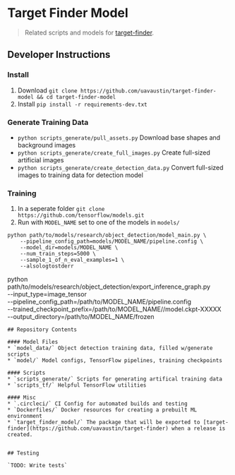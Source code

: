 # Target Finder Model

> Related scripts and models for [target-finder](https://github.com/uavaustin/target-finder).

## Developer Instructions

### Install
1. Download `git clone https://github.com/uavaustin/target-finder-model && cd target-finder-model`
2. Install `pip install -r requirements-dev.txt`

### Generate Training Data
* `python scripts_generate/pull_assets.py` Download base shapes and background images
* `python scripts_generate/create_full_images.py` Create full-sized artificial images
* `python scripts_generate/create_detection_data.py` Convert full-sized images to training data for detection model

### Training
1. In a seperate folder `git clone https://github.com/tensorflow/models.git`
2. Run with `MODEL_NAME` set to one of the models in `models/`
```
python path/to/models/research/object_detection/model_main.py \
    --pipeline_config_path=models/MODEL_NAME/pipeline.config \
    --model_dir=models/MODEL_NAME \
    --num_train_steps=5000 \
    --sample_1_of_n_eval_examples=1 \
    --alsologtostderr
```
python path/to/models/research/object_detection/export_inference_graph.py \
    --input_type=image_tensor \
    --pipeline_config_path=/path/to/MODEL_NAME/pipeline.config \
    --trained_checkpoint_prefix=/path/to/MODEL_NAME//model.ckpt-XXXXX \
    --output_directory=/path/to/MODEL_NAME/frozen
```
## Repository Contents

#### Model Files
* `model_data/` Object detection training data, filled w/generate scripts
* `model/` Model configs, TensorFlow pipelines, training checkpoints

#### Scripts
* `scripts_generate/` Scripts for generating artifical training data
* `scripts_tf/` Helpful TensorFlow utilities

#### Misc
* `.circleci/` CI Config for automated builds and testing
* `Dockerfiles/` Docker resources for creating a prebuilt ML environment
* `target_finder_model/` The package that will be exported to [target-finder](https://github.com/uavaustin/target-finder) when a release is created.


## Testing

`TODO: Write tests`
